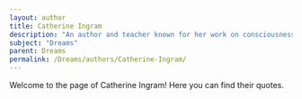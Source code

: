 ```yaml
---
layout: author
title: Catherine Ingram
description: "An author and teacher known for her work on consciousness and spirituality, Ingram discusses dreams as a tool for personal transformation and self-understanding."
subject: "Dreams"
parent: Dreams
permalink: /Dreams/authors/Catherine-Ingram/
---
```


Welcome to the page of Catherine Ingram! Here you can find their quotes.
